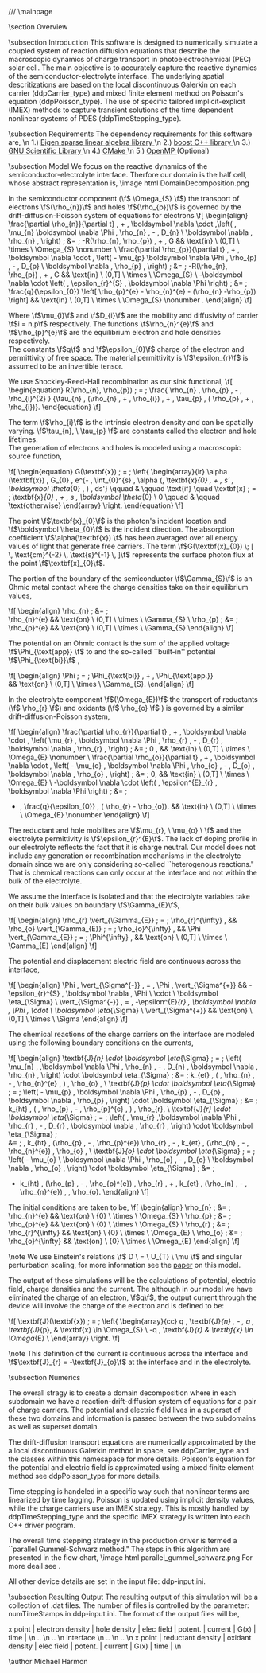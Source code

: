 ///	\mainpage  

\section Overview

\subsection Introduction
This software is designed to numerically simulate a coupled system of
reaction diffusion equations that describe the macroscopic dynamics of 
charge transport in photoelectrochemical (PEC) solar cell.
The main objective is to accurately capture the reactive dynamics of the 
semiconductor-electrolyte interface. The underlying spatial descritizations
are based on the local discontinuous Galerkin on each carrier (ddpCarrier_type) 
and mixed finite element method on Poisson's equation (ddpPoisson_type).  The use of specific tailored implicit-explicit (IMEX) methods to capture transient solutions of the
time dependent nonlinear systems of PDES (ddpTimeStepping_type).


\subsection Requirements 
The dependency requirements for this software are, \n
1.) <a href="https://eigen.tuxfamily.org"> Eigen sparse linear algebra library </a> \n
2.) <a href="https://www.boost.org"> boost C++ library </a> \n
3.) <a href="https://www.gnu.org/software/gsl"> GNU Scientific Library </a> \n
4.) <a href="https://www.cmake.org"> CMake </a> \n
5.) <a href="https://www.openmp.org"> OpenMP </a>  (Optional) 


\subsection Model
We focus on the reactive dynamics of the semiconductor-electrolyte interface.
Therfore our domain is the half cell, whose abstract representation is, 
\image html DomainDecomposition.png
	

In the semiconductor component (\f$ \Omega_{S} \f$) the transport of electrons 
\f$(\rho_{n})\f$ and holes \f$(\rho_{p})\f$ is governed by 
the drift-diffusion-Poisson system of equations for electrons
\f[ \begin{align} 
\frac{\partial \rho_{n}}{\partial t}
\, + \, 
\boldsymbol \nabla  \cdot  \,\left( \, \mu_{n}  \boldsymbol \nabla \Phi \, \rho_{n} 
\, - \,
D_{n} \  \boldsymbol \nabla \, \rho_{n}  \, \right) 
\; &= \; 
-R(\rho_{n}, \rho_{p})
\, + \, 
G && \text{in} \ (0,T] \ \times \ \Omega_{S} \nonumber \\
\frac{\partial \rho_{p}}{\partial t} 
\, + \, 
\boldsymbol \nabla \cdot  \, \left( - \mu_{p} \boldsymbol \nabla \Phi \, \rho_{p} 
\, - \, 
D_{p} \  \boldsymbol \nabla \, \rho_{p} \, \right) 
\; &= \;
-R(\rho_{n}, \rho_{p})
\, + \, 
G
&& \text{in} \ (0,T] \ \times \ \Omega_{S} \\
 -\boldsymbol \nabla \cdot \left( \, \epsilon_{r}^{S} \, \boldsymbol \nabla \Phi \right)
\; &= \;  
\frac{q}{\epsilon_{0}} \left[ 
\rho_{p}^{e} - 
\rho_{n}^{e}  - (\rho_{n} -\rho_{p}) \right] 
  && \text{in} \ (0,T] \ \times \ \Omega_{S}  \nonumber .
 \end{align} \f]


Where \f$\mu_{i}\f$ and \f$D_{i}\f$ are the mobility and diffusivity of carrier \f$i = n,p\f$
respectively.  The functions \f$\rho_{n}^{e}\f$
and \f$\rho_{p}^{e}\f$ are the equilibrium electron and hole densities respectively.  
The constants
\f$q\f$ and \f$\epsilon_{0}\f$ charge of the electron and permittivity of free space. 
The material permittivity is \f$\epsilon_{r}\f$ is assumed to be an invertible tensor.


We use Shockley-Reed-Hall recombination as our sink functional,
\f[ \begin{equation}
R(\rho_{n}, \rho_{p})
\; = \;
\frac{ \rho_{n} \, \rho_{p} \, - \, \rho_{i}^{2} }
{\tau_{n} \, (\rho_{n} \, + \, \rho_{i}) \, + \, \tau_{p} \, ( \rho_{p} \, + \, \rho_{i})}.
\end{equation}
\f]


The term \f$\rho_{i}\f$ is the intrinsic electron density and can be spatially varying. 
\f$\tau_{n}, \ \tau_{p} \f$ are constants called the electron and hole lifetimes.  
The generation of electrons and holes is modeled using a macroscopic source function,



\f[
\begin{equation}
G(\textbf{x}) \; = \; \left\{ 
\begin{array}{lr}
\alpha (\textbf{x}) 
\, G_{0} \, e^{- \, \int_{0}^{s} \, \alpha 
(\, \textbf{x}_{0} \, + \, s' \, \boldsymbol \theta_{0} \, ) \, ds'} 
\qquad & \qquad \text{if} \quad  \textbf{x} 
\; = \; \textbf{x}_{0} \, + \, s \, \boldsymbol \theta_{0} \\
0 \qquad & \qquad \text{otherwise}
\end{array} \right. 
\end{equation} \f]



The point \f$\textbf{x}_{0}\f$ is the photon's incident location and 
\f$\boldsymbol \theta_{0}\f$ is the incident direction. The absorption coefficient 
\f$\alpha(\textbf{x}) \f$ has been averaged over all 
energy values of light that generate free carriers.  The term 
\f$G(\textbf{x}_{0}) \; [ \, \text{cm}^{-2} \, \text{s}^{-1} \, ]\f$ 
represents the surface photon flux at the point \f$\textbf{x}_{0}\f$. 


The portion of the boundary of the semiconductor \f$\Gamma_{S}\f$ is 
an Ohmic metal contact where the charge densities take on their equilibrium values,

\f[ \begin{align}
\rho_{n}   \; &= \;  
\rho_{n}^{e}  && \text{on} \ (0,T] \ \times \ \Gamma_{S}  \\
\rho_{p} \; &= \; 
\rho_{p}^{e}  && \text{on} \ (0,T] \ \times \ \Gamma_{S}
\end{align} 
\f]


The potential on an Ohmic contact is the sum of the applied voltage 
\f$\Phi_{\text{app}} \f$ to and the so-called ``built-in'' potential 
\f$\Phi_{\text{bi}}\f$ ,

\f[
\begin{align} 
\Phi  \;  = \; \Phi_{\text{bi}} \, + \, \Phi_{\text{app.}}  
&& \text{on} \ (0,T] \ \times \ \Gamma_{S}.
\end{align}
\f]

In the electrolyte component \f$(\Omega_{E})\f$ the transport of reductants 
(\f$ \rho_{r} \f$) and oxidants (\f$ \rho_{o} \f$ ) is governed by a 
similar drift-diffusion-Poisson system,

\f[
\begin{align}
\frac{\partial \rho_{r}}{\partial t}
\, + \, 
\boldsymbol \nabla  \cdot \, \left(  \mu_{r}  \, \boldsymbol \nabla \Phi \, \rho_{r} 
\, - \, D_{r} \,
 \boldsymbol \nabla \, \rho_{r}  \, \right) 
\; &= \; 0 , && \text{in} \ (0,T] \ \times \ \Omega_{E}  \nonumber \\
\frac{\partial \rho_{o}}{\partial t} 
\, + \, 
\boldsymbol \nabla \cdot   \, \left( - \mu_{o} \, \boldsymbol \nabla \Phi \, \rho_{o} 
\, - \, D_{o} \,
\boldsymbol \nabla \, \rho_{o} \, \right) 
\; &= \; 0, && \text{in} \ (0,T] \ \times \ \Omega_{E}  \\
-\boldsymbol \nabla \cdot \left( \, \epsilon^{E}_{r} \, \boldsymbol \nabla \Phi \right)
\; &= \;
- \, \frac{q}{\epsilon_{0}} \, ( \rho_{r} - \rho_{o}). && \text{in} \ (0,T] \ \times \ \Omega_{E}   \nonumber
\end{align}
\f]

The reductant and hole mobilites are \f$\mu_{r}, \ \mu_{o} \  \f$ and the electrolyte permittivity is
\f$\epsilon_{r}^{E}\f$.  The lack of doping profile in our electrolyte reflects the fact 
that it is charge neutral.  Our model does not include any generation or recombination 
mechanisms in the electrolyte domain since we are only considering so-called 
``heterogenous reactions." That is chemical reactions can only occur at the interface 
and not within the bulk of the electrolyte.  

We assume the interface is isolated  and that the electrolyte variables take on their 
bulk values on boundary \f$\Gamma_{E}\f$,

\f[
\begin{align}
\rho_{r} \vert_{\Gamma_{E}}  \; = \;  \rho_{r}^{\infty}   ,
&&
\rho_{o} \vert_{\Gamma_{E}} \; = \; \rho_{o}^{\infty}  ,
&&
\Phi \vert_{\Gamma_{E}} \; = \; \Phi^{\infty} , 
&& \text{on} \ (0,T] \ \times \ \Gamma_{E} 
\end{align}
\f]


The potential and displacement electric field are continuous across the interface,

\f[
\begin{align}
\Phi \, \vert_{\Sigma^{-}} \, = \, \Phi \, \vert_{\Sigma^{+}} 
&&  -\epsilon_{r}^{S} \, \boldsymbol \nabla \, \Phi 
\ \cdot \ \boldsymbol \eta_{\Sigma} \ \vert_{\Sigma^{-}} 
\, = \,
-\epsilon^{E}_{r} \, \boldsymbol \nabla \, \Phi \,
\cdot \ \boldsymbol \eta_{\Sigma} \ \vert_{\Sigma^{+}} 
&& \text{on} \ (0,T] \ \times \ \Sigma
\end{align}
\f]

The chemical reactions of the charge carriers on the interface are modeled using 
the following boundary conditions on the currents,

\f[
\begin{align}
\textbf{J}_{n} \cdot \boldsymbol \eta_{\Sigma}
\; = \; 
\left(  \mu_{n}  \,  \,\boldsymbol \nabla \Phi \, \rho_{n} 
\, - \,  D_{n}  \, 
\boldsymbol \nabla \, \rho_{n}  \, \right)  \cdot \boldsymbol \eta_{\Sigma} 
\; &= \; 
k_{et} \, ( \, \rho_{n} \, - \, \rho_{n}^{e} \, ) \, \rho_{o} , \\ 
\textbf{J}_{p} \cdot \boldsymbol \eta_{\Sigma}
\; = \; 
\left( - \mu_{p}  \, \boldsymbol \nabla \Phi \, \rho_{p} 
\, - \, D_{p}  \,
\boldsymbol \nabla \, \rho_{p} \, \right) \cdot \boldsymbol \eta_{\Sigma} 
\; &= \; 
k_{ht} \, ( \, \rho_{p} \, - \, \rho_{p}^{e} \, ) \, \rho_{r},  \\ 
\textbf{J}_{r} \cdot \boldsymbol \eta_{\Sigma}
\; = \; 
\left(  \, \mu_{r}  \,\boldsymbol \nabla \Phi \, \rho_{r} 
\, - \, 
D_{r}  \,
\boldsymbol \nabla \, \rho_{r}  \, \right) \cdot \boldsymbol \eta_{\Sigma} \;  
&=
\;  \, k_{ht} \,  (\rho_{p} \, - \, \rho_{p}^{e}) \rho_{r} \, - \, 
k_{et} \, (\rho_{n} \, - \, \rho_{n}^{e}) \, \rho_{o}  , \\
\textbf{J}_{o} \cdot \boldsymbol \eta_{\Sigma}
\; = \; 
\left( - \mu_{o} \  \boldsymbol \nabla \Phi \, \rho_{o} 
\, - \, 
D_{o} \ 
\boldsymbol \nabla \, \rho_{o} \, \right) \cdot \boldsymbol \eta_{\Sigma} 
\; &= \; 
- k_{ht} \, (\rho_{p} \, - \, \rho_{p}^{e}) \, \rho_{r} \, + \, 
k_{et} \, (\rho_{n} \, - \, \rho_{n}^{e}) \, \, \rho_{o}.
\end{align}
\f]


The initial conditions are taken to be,
\f[ \begin{align}
\rho_{n}   \; &= \;  
\rho_{n}^{e}  && \text{on} \ \{0\} \ \times \ \Omega_{S}  \\
\rho_{p} \; &= \; 
\rho_{p}^{e}  && \text{on} \ \{0\} \ \times \ \Omega_{S} \\
\rho_{r}   \; &= \;  \rho_{r}^{\infty}  && \text{on} \ \{0\} \ \times \ \Omega_{E}  \\
\rho_{o} \; &= \; \rho_{o}^{\infty}  && \text{on} \ \{0\} \ \times \ \Omega_{E}
\end{align} 
\f]

\note We use Einstein's relations \f$ D \ = \ U_{T} \ \mu \f$ and singular perturbation scaling, for more information see the
<a href="http://www.ma.utexas.edu/users/gamba/papers/Semi-Elec-Interf.pdf">
paper</a> on this model.


The output of these simulations will be the calculations of potential, electric field, charge
densities and the current.  The although in our model we have eliminated the charge of an electron, \f$q\f$, the output current through the device will involve the charge of the electron and is defined to be:

\f[
\textbf{J}(\textbf{x}) \; = \;
\left\{
\begin{array}{cc}
q \, \textbf{J}_{n} \, - \, q \, \textbf{J}_{p}, & 
\textbf{x} \in \Omega_{S} \\
-q \, \textbf{J}_{r}  & 
\textbf{x} \in \Omega_{E} \\
\end{array}
\right.
\f]

\note This definition of the current is continuous across the interface and \f$\textbf{J}_{r} = -\textbf{J}_{o}\f$  at the interface and in the electrolyte.


\subsection Numerics

The overall stragy is to create a domain decomposition where in each subdomain we have
a reaction-drift-diffusion system of equations for a pair of charge carriers.  The
potential and electric field lives in a superset of these two domains and information is
passed between the two subdomains as well as superset domain.


The drift-diffusion transport equations are numerically approximated by 
the a local discontinuous Galerkin
method in space, see ddpCarrier_type  and the classes 
within this namesapace for more details.
Poisson's equation for the potential and electric field is approximated using a 
mixed finite element method see ddpPoisson_type for more details.


Time stepping is handeled in a specific way such that nonlinear terms are
linearized by time lagging.  Poisson is updated using implicit density values, 
while the charge carriers use an IMEX strategy. This is mostly handled by 
ddpTimeStepping_type and the specific IMEX strategy is written into each C++ driver
program. 


The overall time stepping strategy in the production driver 
is termed a ``parallel Gummel-Schwarz method."  The steps in this algorithm are
presented in the flow chart, \image html parallel_gummel_schwarz.png
For more deail see . 

All other device details are set in the input file: ddp-input.ini.



\subsection Resulting Output
The resulting output of this simulation will be a collection of .dat files. 
The number of files is controlled by the parameter: numTimeStamps in ddp-input.ini.
The format of the output files will be,

x point | electron density | hole density | elec field | potent. | current | G(x) | time | 
\n
.. \n
.. \n
interface  \n
.. \n
.. \n
x point | reductant density | oxidant density | elec field | potent. | current | G(x) | time | \n

\author Michael Harmon

